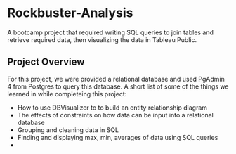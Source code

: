 # Rockbuster-Analysis
A bootcamp project that required writing SQL queries to join tables and retrieve required data, then visualizing the data in Tableau Public.
## Project Overview
For this project, we were provided a relational database and used PgAdmin 4 from Postgres to query this database. A short list of some of the things we learned in while completeing this project:
- How to use DBVisualizer to to build an entity relationship diagram
- The effects of constraints on how data can be input into a relational database
- Grouping and cleaning data in SQL
- Finding and displaying max, min, averages of data using SQL queries
- 
